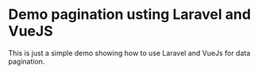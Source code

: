 # Demo pagination usting Laravel and VueJS

This is just a simple demo showing how to use Laravel and VueJs for data pagination.
